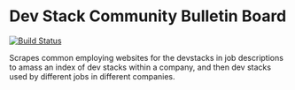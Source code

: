 # Dev Stack Community Bulletin Board
[![Build Status](https://travis-ci.com/CalderWhite/dev-stack-board.svg?token=Fz2pJsPUnF85zeBzPhMs&branch=master)](https://travis-ci.com/CalderWhite/dev-stack-board)

Scrapes common employing websites for the devstacks in job descriptions to amass an index of dev stacks within a company,
and then dev stacks used by different jobs in different companies.